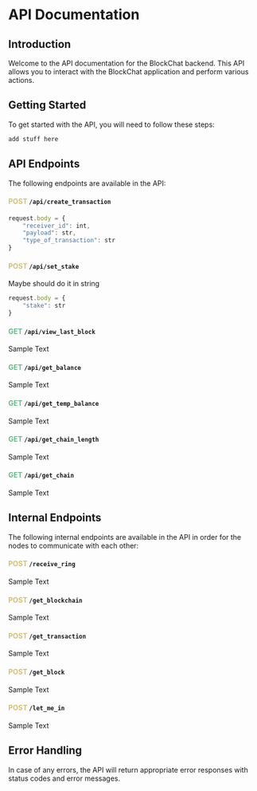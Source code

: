 # API Documentation

## Introduction
Welcome to the API documentation for the BlockChat backend. This API allows you to interact with the BlockChat application and perform various actions.

## Getting Started
To get started with the API, you will need to follow these steps:

```bash 
add stuff here
```

## API Endpoints
The following endpoints are available in the API:

#### <span style="color:#d7bf6c">POST</span> `/api/create_transaction`

```javascript
request.body = {
    "receiver_id": int,
    "payload": str,
    "type_of_transaction": str
}
```

#### <span style="color:#d7bf6c">POST</span> `/api/set_stake`

Maybe should do it in string
```javascript
request.body = {
    "stake": str
}
```

#### <span style="color:#63bc86">GET</span> `/api/view_last_block`
Sample Text

#### <span style="color:#63bc86">GET</span> `/api/get_balance`
Sample Text

#### <span style="color:#63bc86">GET</span> `/api/get_temp_balance`
Sample Text

#### <span style="color:#63bc86">GET</span> `/api/get_chain_length`
Sample Text

#### <span style="color:#63bc86">GET</span> `/api/get_chain`
Sample Text

## Internal Endpoints
The following internal endpoints are available in the API in order for the nodes to communicate with each other:

#### <span style="color:#d7bf6c">POST</span> `/receive_ring`
Sample Text

#### <span style="color:#d7bf6c">POST</span> `/get_blockchain`
Sample Text

#### <span style="color:#d7bf6c">POST</span> `/get_transaction`
Sample Text

#### <span style="color:#d7bf6c">POST</span> `/get_block`
Sample Text

#### <span style="color:#d7bf6c">POST</span> `/let_me_in`
Sample Text


## Error Handling
In case of any errors, the API will return appropriate error responses with status codes and error messages.
